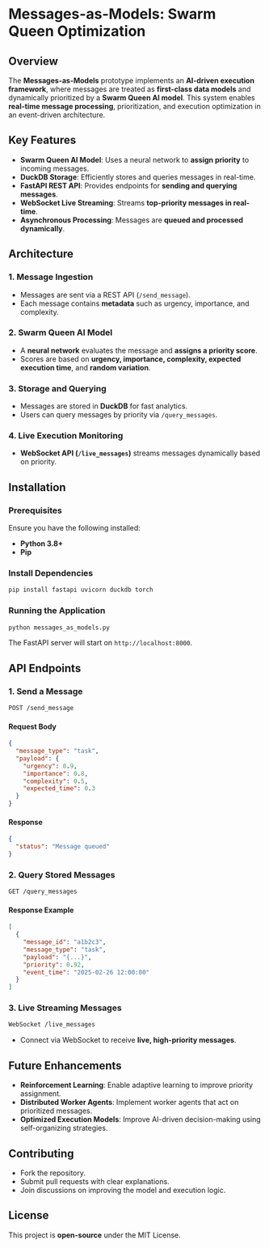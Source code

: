 # Messages-as-Models: Swarm Queen Optimization

## Overview
The **Messages-as-Models** prototype implements an **AI-driven execution framework**, where messages are treated as **first-class data models** and dynamically prioritized by a **Swarm Queen AI model**. This system enables **real-time message processing**, prioritization, and execution optimization in an event-driven architecture.

## Key Features
- **Swarm Queen AI Model**: Uses a neural network to **assign priority** to incoming messages.
- **DuckDB Storage**: Efficiently stores and queries messages in real-time.
- **FastAPI REST API**: Provides endpoints for **sending and querying messages**.
- **WebSocket Live Streaming**: Streams **top-priority messages in real-time**.
- **Asynchronous Processing**: Messages are **queued and processed dynamically**.

## Architecture
### 1. **Message Ingestion**
- Messages are sent via a REST API (`/send_message`).
- Each message contains **metadata** such as urgency, importance, and complexity.

### 2. **Swarm Queen AI Model**
- A **neural network** evaluates the message and **assigns a priority score**.
- Scores are based on **urgency, importance, complexity, expected execution time**, and **random variation**.

### 3. **Storage and Querying**
- Messages are stored in **DuckDB** for fast analytics.
- Users can query messages by priority via `/query_messages`.

### 4. **Live Execution Monitoring**
- **WebSocket API (`/live_messages`)** streams messages dynamically based on priority.

## Installation
### Prerequisites
Ensure you have the following installed:
- **Python 3.8+**
- **Pip**

### Install Dependencies
```sh
pip install fastapi uvicorn duckdb torch
```

### Running the Application
```sh
python messages_as_models.py
```
The FastAPI server will start on `http://localhost:8000`.

## API Endpoints
### 1. **Send a Message**
```sh
POST /send_message
```
#### **Request Body**
```json
{
  "message_type": "task",
  "payload": {
    "urgency": 0.9,
    "importance": 0.8,
    "complexity": 0.5,
    "expected_time": 0.3
  }
}
```
#### **Response**
```json
{
  "status": "Message queued"
}
```

### 2. **Query Stored Messages**
```sh
GET /query_messages
```
#### **Response Example**
```json
[
  {
    "message_id": "a1b2c3",
    "message_type": "task",
    "payload": "{...}",
    "priority": 0.92,
    "event_time": "2025-02-26 12:00:00"
  }
]
```

### 3. **Live Streaming Messages**
```sh
WebSocket /live_messages
```
- Connect via WebSocket to receive **live, high-priority messages**.

## Future Enhancements
- **Reinforcement Learning**: Enable adaptive learning to improve priority assignment.
- **Distributed Worker Agents**: Implement worker agents that act on prioritized messages.
- **Optimized Execution Models**: Improve AI-driven decision-making using self-organizing strategies.

## Contributing
- Fork the repository.
- Submit pull requests with clear explanations.
- Join discussions on improving the model and execution logic.

## License
This project is **open-source** under the MIT License.

